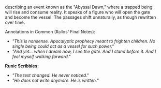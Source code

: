 describing an event known as the "Abyssal Dawn," where a trapped being will rise and consume reality. It speaks of a figure who will open the gate and become the vessel. The passages shift unnaturally, as though rewritten over time.

Annotations in Common (Rallos' Final Notes):

- _"This is nonsense. Apocalyptic prophecy meant to frighten children. No single being could act as a vessel for such power."_
- _"And yet... when I dream now, I see the gate. And I stand before it. And I feel myself walking forward."_

**Runic Scribbles:**

- _"The text changed. He never noticed."_
- _"He does not write anymore. He is written."_